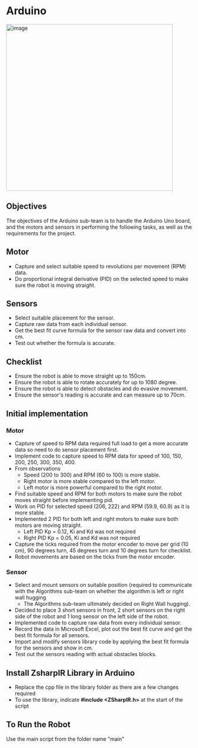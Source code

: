 # Arduino

<img width="450" alt="image" src=https://user-images.githubusercontent.com/48685014/100953935-88932d00-354e-11eb-82f3-b43f3be23b38.png>

## Objectives 
The objectives of the Arduino sub-team is to handle the Arduino Uno board, and the motors and sensors in performing the following tasks, as well as the requirements for the project.

## Motor
* Capture and select suitable speed to revolutions per movement (RPM) data.
* Do proportional integral derivative (PID) on the selected speed to make sure the robot is moving straight.

## Sensors
* Select suitable placement for the sensor.
* Capture raw data from each individual sensor.
* Get the best fit curve formula for the sensor raw data and convert into cm.
* Test out whether the formula is accurate.

## Checklist 
* Ensure the robot is able to move straight up to 150cm.
* Ensure the robot is able to rotate accurately for up to 1080 degree.
* Ensure the robot is able to detect obstacles and do evasive movement.
* Ensure the sensor's reading is accurate and can measure up to 70cm.

## Initial implementation
### Motor
* Capture of speed to RPM data required full load to get a more accurate data so need to do sensor placement first.
* Implement code to capture speed to RPM data for speed of 100, 150, 200, 250, 300, 350, 400.
* From observations
  * Speed (200 to 300) and RPM (60 to 100) is more stable.
  * Right motor is more stable compared to the left motor.
  * Left motor is more powerful compared to the right motor.
* Find suitable speed and RPM for both motors to make sure the robot moves straight before implementing pid. 
* Work on PID for selected speed (206, 222) and RPM (59.9, 60.9) as it is more stable.
* Implemented 2 PID for both left and right motors to make sure both motors are moving straight.
  * Left PID Kp = 0.12, Ki and Kd was not required
  * Right PID Kp = 0.05, Ki and Kd was not required
* Capture the ticks required from the motor encoder to move per grid (10 cm), 90 degrees turn, 45 degrees turn and 10 degrees turn for checklist.
* Robot movements are based on the ticks from the motor encoder.

### Sensor
* Select and mount sensors on suitable position (required to communicate with the Algorithms sub-team on whether the algorithm is left or right wall hugging
  * The Algorithms sub-team ultimately decided on Right Wall hugging). 
* Decided to place 3 short sensors in front, 2 short sensors on the right side of the robot and 1 long sensor on the left side of the robot.
* Implemented code to capture raw data from every individual sensor.
* Record the data in Microsoft Excel, plot out the best fit curve and get the best fit formula for all sensors.
* Import and modify sensors library code by applying the best fit formula for the sensors and show in cm.
* Test out the sensors reading with actual obstacles blocks.

## Install ZsharpIR Library in Arduino
* Replace the cpp file in the library folder as there are a few changes required
* To use the library, indicate **#include <ZSharpIR.h>** at the start of the script

## To Run the Robot
Use the main script from the folder name "main"
